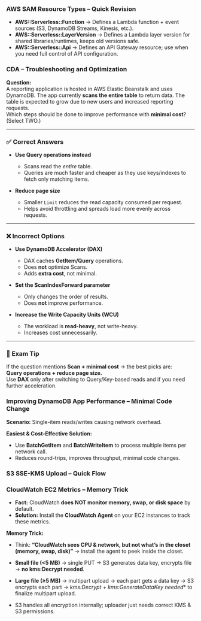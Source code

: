 ### AWS SAM Resource Types – Quick Revision

- **AWS::Serverless::Function** → Defines a Lambda function + event sources (S3, DynamoDB Streams, Kinesis, etc.).  
- **AWS::Serverless::LayerVersion** → Defines a Lambda layer version for shared libraries/runtimes, keeps old versions safe.  
- **AWS::Serverless::Api** → Defines an API Gateway resource; use when you need full control of API configuration.  


### CDA – Troubleshooting and Optimization

**Question:**  
A reporting application is hosted in AWS Elastic Beanstalk and uses DynamoDB. The app currently **scans the entire table** to return data. The table is expected to grow due to new users and increased reporting requests.  
Which steps should be done to improve performance with **minimal cost**? (Select TWO.)

---

### ✅ Correct Answers
- **Use Query operations instead**  
  - Scans read the *entire* table.  
  - Queries are much faster and cheaper as they use keys/indexes to fetch only matching items.  

- **Reduce page size**  
  - Smaller `Limit` reduces the read capacity consumed per request.  
  - Helps avoid throttling and spreads load more evenly across requests.  

---

### ❌ Incorrect Options
- **Use DynamoDB Accelerator (DAX)**  
  - DAX caches **GetItem/Query** operations.  
  - Does **not** optimize Scans.  
  - Adds **extra cost**, not minimal.  

- **Set the ScanIndexForward parameter**  
  - Only changes the order of results.  
  - Does **not** improve performance.  

- **Increase the Write Capacity Units (WCU)**  
  - The workload is **read-heavy**, not write-heavy.  
  - Increases cost unnecessarily.  

---

### 🔑 Exam Tip
If the question mentions **Scan + minimal cost** → the best picks are:  
**Query operations + reduce page size.**  
Use **DAX** only after switching to Query/Key-based reads and if you need further acceleration.


### Improving DynamoDB App Performance – Minimal Code Change

**Scenario:** Single-item reads/writes causing network overhead.

**Easiest & Cost-Effective Solution:**
- Use **BatchGetItem** and **BatchWriteItem** to process multiple items per network call.
- Reduces round-trips, improves throughput, minimal code changes.

### S3 SSE-KMS Upload – Quick Flow


### CloudWatch EC2 Metrics – Memory Trick

- **Fact:** CloudWatch **does NOT monitor memory, swap, or disk space** by default.  
- **Solution:** Install the **CloudWatch Agent** on your EC2 instances to track these metrics.  

**Memory Trick:**  
- Think: **“CloudWatch sees CPU & network, but not what’s in the closet (memory, swap, disk)”** → install the agent to peek inside the closet.


- **Small file (<5 MB)** → single PUT → S3 generates data key, encrypts file → **no kms:Decrypt needed**.  
- **Large file (≥5 MB)** → multipart upload → each part gets a data key → S3 encrypts each part → **kms:Decrypt + kms:GenerateDataKey* needed** to finalize multipart upload.  
- S3 handles all encryption internally; uploader just needs correct KMS & S3 permissions.


